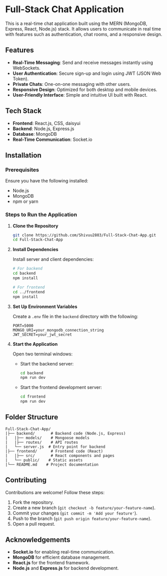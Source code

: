 # Full-Stack Chat Application

This is a real-time chat application built using the MERN (MongoDB, Express, React, Node.js) stack. It allows users to communicate in real time with features such as authentication, chat rooms, and a responsive design.

## Features

- **Real-Time Messaging**: Send and receive messages instantly using WebSockets.
- **User Authentication**: Secure sign-up and login using JWT (JSON Web Token).
- **Private Chats**: One-on-one messaging with other users.
- **Responsive Design**: Optimized for both desktop and mobile devices.
- **User-Friendly Interface**: Simple and intuitive UI built with React.

## Tech Stack

- **Frontend**: React.js, CSS, daisyui
- **Backend**: Node.js, Express.js
- **Database**: MongoDB
- **Real-Time Communication**: Socket.io

## Installation

### Prerequisites

Ensure you have the following installed:

- Node.js
- MongoDB
- npm or yarn

### Steps to Run the Application

1. **Clone the Repository**

   ```bash
   git clone https://github.com/Shivuu2803/Full-Stack-Chat-App.git
   cd Full-Stack-Chat-App
   ```

2. **Install Dependencies**

   Install server and client dependencies:

   ```bash
   # For backend
   cd backend
   npm install

   # For frontend
   cd ../frontend
   npm install
   ```

3. **Set Up Environment Variables**

   Create a `.env` file in the `backend` directory with the following:

   ```env
   PORT=5000
   MONGO_URI=your_mongodb_connection_string
   JWT_SECRET=your_jwt_secret
   ```

4. **Start the Application**

   Open two terminal windows:

   - Start the backend server:

     ```bash
     cd backend
     npm run dev
     ```

   - Start the frontend development server:

     ```bash
     cd frontend
     npm run dev
     ```

## Folder Structure

```
Full-Stack-Chat-App/
|├── backend/       # Backend code (Node.js, Express)
|   |├── models/    # Mongoose models
|   |├── routes/    # API routes
|   └── server.js  # Entry point for backend
|├── frontend/      # Frontend code (React)
|   |├── src/       # React components and pages
|   └── public/    # Static assets
|└── README.md    # Project documentation
```

## Contributing

Contributions are welcome! Follow these steps:

1. Fork the repository.
2. Create a new branch (`git checkout -b feature/your-feature-name`).
3. Commit your changes (`git commit -m 'Add your feature'`).
4. Push to the branch (`git push origin feature/your-feature-name`).
5. Open a pull request.


## Acknowledgements

- **Socket.io** for enabling real-time communication.
- **MongoDB** for efficient database management.
- **React.js** for the frontend framework.
- **Node.js** and **Express.js** for backend development.


